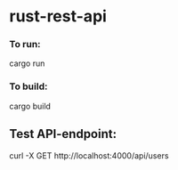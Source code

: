 # rust-rest-api

### To run:

cargo run

### To build:

cargo build

## Test API-endpoint:

curl -X GET http://localhost:4000/api/users
